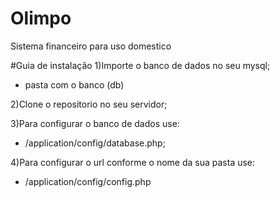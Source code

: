 # Olimpo
Sistema financeiro  para uso domestico

#Guia de instalação
1)Importe o banco de dados no seu mysql;
 - pasta com o banco (db)

2)Clone o repositorio no seu servidor;

3)Para configurar o banco de dados use:
 - /application/config/database.php;
 
4)Para configurar o url conforme o nome da sua pasta use:
  - /application/config/config.php
